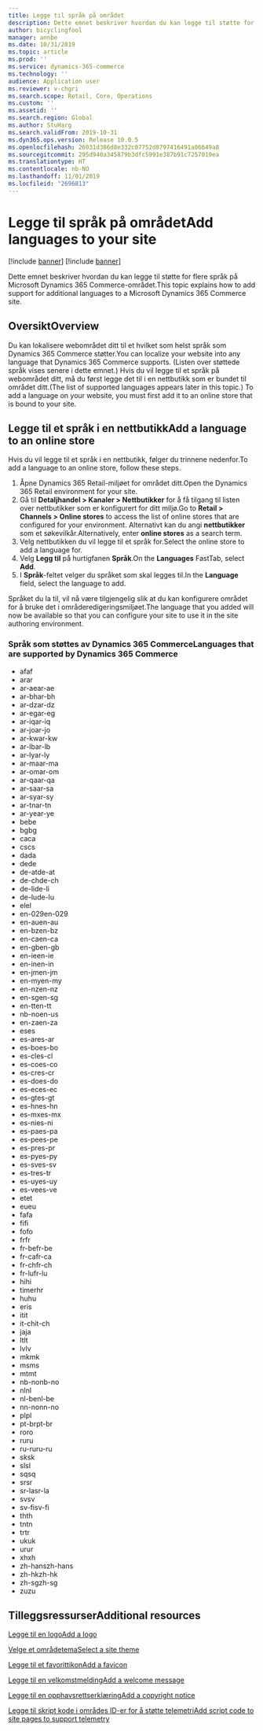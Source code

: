```yaml
---
title: Legge til språk på området
description: Dette emnet beskriver hvordan du kan legge til støtte for flere språk på Microsoft Dynamics 365 Commerce-området.
author: bicyclingfool
manager: annbe
ms.date: 10/31/2019
ms.topic: article
ms.prod: ''
ms.service: dynamics-365-commerce
ms.technology: ''
audience: Application user
ms.reviewer: v-chgri
ms.search.scope: Retail, Core, Operations
ms.custom: ''
ms.assetid: ''
ms.search.region: Global
ms.author: StuHarg
ms.search.validFrom: 2019-10-31
ms.dyn365.ops.version: Release 10.0.5
ms.openlocfilehash: 26031d386d8e332c07752d8797416491a86649a8
ms.sourcegitcommit: 295d940a345879b3dfc5991e387b91c7257019ea
ms.translationtype: HT
ms.contentlocale: nb-NO
ms.lasthandoff: 11/01/2019
ms.locfileid: "2696813"
---
```

# <a name="add-languages-to-your-site"></a><span data-ttu-id="03ace-103">Legge til språk på området</span><span class="sxs-lookup"><span data-stu-id="03ace-103">Add languages to your site</span></span>

[!include [banner](includes/preview-banner.md)]
[!include [banner](includes/banner.md)]

<span data-ttu-id="03ace-104">Dette emnet beskriver hvordan du kan legge til støtte for flere språk på Microsoft Dynamics 365 Commerce-området.</span><span class="sxs-lookup"><span data-stu-id="03ace-104">This topic explains how to add support for additional languages to a Microsoft Dynamics 365 Commerce site.</span></span>

## <a name="overview"></a><span data-ttu-id="03ace-105">Oversikt</span><span class="sxs-lookup"><span data-stu-id="03ace-105">Overview</span></span>

<span data-ttu-id="03ace-106">Du kan lokalisere webområdet ditt til et hvilket som helst språk som Dynamics 365 Commerce støtter.</span><span class="sxs-lookup"><span data-stu-id="03ace-106">You can localize your website into any language that Dynamics 365 Commerce supports.</span></span> <span data-ttu-id="03ace-107">(Listen over støttede språk vises senere i dette emnet.) Hvis du vil legge til et språk på webområdet ditt, må du først legge det til i en nettbutikk som er bundet til området ditt.</span><span class="sxs-lookup"><span data-stu-id="03ace-107">(The list of supported languages appears later in this topic.) To add a language on your website, you must first add it to an online store that is bound to your site.</span></span>

## <a name="add-a-language-to-an-online-store"></a><span data-ttu-id="03ace-108">Legge til et språk i en nettbutikk</span><span class="sxs-lookup"><span data-stu-id="03ace-108">Add a language to an online store</span></span>

<span data-ttu-id="03ace-109">Hvis du vil legge til et språk i en nettbutikk, følger du trinnene nedenfor.</span><span class="sxs-lookup"><span data-stu-id="03ace-109">To add a language to an online store, follow these steps.</span></span>

1. <span data-ttu-id="03ace-110">Åpne Dynamics 365 Retail-miljøet for området ditt.</span><span class="sxs-lookup"><span data-stu-id="03ace-110">Open the Dynamics 365 Retail environment for your site.</span></span>
1. <span data-ttu-id="03ace-111">Gå til **Detaljhandel \> Kanaler \> Nettbutikker** for å få tilgang til listen over nettbutikker som er konfigurert for ditt miljø.</span><span class="sxs-lookup"><span data-stu-id="03ace-111">Go to **Retail \> Channels \> Online stores** to access the list of online stores that are configured for your environment.</span></span> <span data-ttu-id="03ace-112">Alternativt kan du angi **nettbutikker** som et søkevilkår.</span><span class="sxs-lookup"><span data-stu-id="03ace-112">Alternatively, enter **online stores** as a search term.</span></span>
1. <span data-ttu-id="03ace-113">Velg nettbutikken du vil legge til et språk for.</span><span class="sxs-lookup"><span data-stu-id="03ace-113">Select the online store to add a language for.</span></span>
1. <span data-ttu-id="03ace-114">Velg **Legg til** på hurtigfanen **Språk**.</span><span class="sxs-lookup"><span data-stu-id="03ace-114">On the **Languages** FastTab, select **Add**.</span></span>
1. <span data-ttu-id="03ace-115">I **Språk**-feltet velger du språket som skal legges til.</span><span class="sxs-lookup"><span data-stu-id="03ace-115">In the **Language** field, select the language to add.</span></span>

<span data-ttu-id="03ace-116">Språket du la til, vil nå være tilgjengelig slik at du kan konfigurere området for å bruke det i områderedigeringsmiljøet.</span><span class="sxs-lookup"><span data-stu-id="03ace-116">The language that you added will now be available so that you can configure your site to use it in the site authoring environment.</span></span>

### <a name="languages-that-are-supported-by-dynamics-365-commerce"></a><span data-ttu-id="03ace-117">Språk som støttes av Dynamics 365 Commerce</span><span class="sxs-lookup"><span data-stu-id="03ace-117">Languages that are supported by Dynamics 365 Commerce</span></span>

- <span data-ttu-id="03ace-118">af</span><span class="sxs-lookup"><span data-stu-id="03ace-118">af</span></span>
- <span data-ttu-id="03ace-119">ar</span><span class="sxs-lookup"><span data-stu-id="03ace-119">ar</span></span>
- <span data-ttu-id="03ace-120">ar-ae</span><span class="sxs-lookup"><span data-stu-id="03ace-120">ar-ae</span></span>
- <span data-ttu-id="03ace-121">ar-bh</span><span class="sxs-lookup"><span data-stu-id="03ace-121">ar-bh</span></span>
- <span data-ttu-id="03ace-122">ar-dz</span><span class="sxs-lookup"><span data-stu-id="03ace-122">ar-dz</span></span>
- <span data-ttu-id="03ace-123">ar-eg</span><span class="sxs-lookup"><span data-stu-id="03ace-123">ar-eg</span></span>
- <span data-ttu-id="03ace-124">ar-iq</span><span class="sxs-lookup"><span data-stu-id="03ace-124">ar-iq</span></span>
- <span data-ttu-id="03ace-125">ar-jo</span><span class="sxs-lookup"><span data-stu-id="03ace-125">ar-jo</span></span>
- <span data-ttu-id="03ace-126">ar-kw</span><span class="sxs-lookup"><span data-stu-id="03ace-126">ar-kw</span></span>
- <span data-ttu-id="03ace-127">ar-lb</span><span class="sxs-lookup"><span data-stu-id="03ace-127">ar-lb</span></span>
- <span data-ttu-id="03ace-128">ar-ly</span><span class="sxs-lookup"><span data-stu-id="03ace-128">ar-ly</span></span>
- <span data-ttu-id="03ace-129">ar-ma</span><span class="sxs-lookup"><span data-stu-id="03ace-129">ar-ma</span></span>
- <span data-ttu-id="03ace-130">ar-om</span><span class="sxs-lookup"><span data-stu-id="03ace-130">ar-om</span></span>
- <span data-ttu-id="03ace-131">ar-qa</span><span class="sxs-lookup"><span data-stu-id="03ace-131">ar-qa</span></span>
- <span data-ttu-id="03ace-132">ar-sa</span><span class="sxs-lookup"><span data-stu-id="03ace-132">ar-sa</span></span>
- <span data-ttu-id="03ace-133">ar-sy</span><span class="sxs-lookup"><span data-stu-id="03ace-133">ar-sy</span></span>
- <span data-ttu-id="03ace-134">ar-tn</span><span class="sxs-lookup"><span data-stu-id="03ace-134">ar-tn</span></span>
- <span data-ttu-id="03ace-135">ar-ye</span><span class="sxs-lookup"><span data-stu-id="03ace-135">ar-ye</span></span>
- <span data-ttu-id="03ace-136">be</span><span class="sxs-lookup"><span data-stu-id="03ace-136">be</span></span>
- <span data-ttu-id="03ace-137">bg</span><span class="sxs-lookup"><span data-stu-id="03ace-137">bg</span></span>
- <span data-ttu-id="03ace-138">ca</span><span class="sxs-lookup"><span data-stu-id="03ace-138">ca</span></span>
- <span data-ttu-id="03ace-139">cs</span><span class="sxs-lookup"><span data-stu-id="03ace-139">cs</span></span>
- <span data-ttu-id="03ace-140">da</span><span class="sxs-lookup"><span data-stu-id="03ace-140">da</span></span>
- <span data-ttu-id="03ace-141">de</span><span class="sxs-lookup"><span data-stu-id="03ace-141">de</span></span>
- <span data-ttu-id="03ace-142">de-at</span><span class="sxs-lookup"><span data-stu-id="03ace-142">de-at</span></span>
- <span data-ttu-id="03ace-143">de-ch</span><span class="sxs-lookup"><span data-stu-id="03ace-143">de-ch</span></span>
- <span data-ttu-id="03ace-144">de-li</span><span class="sxs-lookup"><span data-stu-id="03ace-144">de-li</span></span>
- <span data-ttu-id="03ace-145">de-lu</span><span class="sxs-lookup"><span data-stu-id="03ace-145">de-lu</span></span>
- <span data-ttu-id="03ace-146">el</span><span class="sxs-lookup"><span data-stu-id="03ace-146">el</span></span>
- <span data-ttu-id="03ace-147">en-029</span><span class="sxs-lookup"><span data-stu-id="03ace-147">en-029</span></span>
- <span data-ttu-id="03ace-148">en-au</span><span class="sxs-lookup"><span data-stu-id="03ace-148">en-au</span></span>
- <span data-ttu-id="03ace-149">en-bz</span><span class="sxs-lookup"><span data-stu-id="03ace-149">en-bz</span></span>
- <span data-ttu-id="03ace-150">en-ca</span><span class="sxs-lookup"><span data-stu-id="03ace-150">en-ca</span></span>
- <span data-ttu-id="03ace-151">en-gb</span><span class="sxs-lookup"><span data-stu-id="03ace-151">en-gb</span></span>
- <span data-ttu-id="03ace-152">en-ie</span><span class="sxs-lookup"><span data-stu-id="03ace-152">en-ie</span></span>
- <span data-ttu-id="03ace-153">en-in</span><span class="sxs-lookup"><span data-stu-id="03ace-153">en-in</span></span>
- <span data-ttu-id="03ace-154">en-jm</span><span class="sxs-lookup"><span data-stu-id="03ace-154">en-jm</span></span>
- <span data-ttu-id="03ace-155">en-my</span><span class="sxs-lookup"><span data-stu-id="03ace-155">en-my</span></span>
- <span data-ttu-id="03ace-156">en-nz</span><span class="sxs-lookup"><span data-stu-id="03ace-156">en-nz</span></span>
- <span data-ttu-id="03ace-157">en-sg</span><span class="sxs-lookup"><span data-stu-id="03ace-157">en-sg</span></span>
- <span data-ttu-id="03ace-158">en-tt</span><span class="sxs-lookup"><span data-stu-id="03ace-158">en-tt</span></span>
- <span data-ttu-id="03ace-159">nb-no</span><span class="sxs-lookup"><span data-stu-id="03ace-159">en-us</span></span>
- <span data-ttu-id="03ace-160">en-za</span><span class="sxs-lookup"><span data-stu-id="03ace-160">en-za</span></span>
- <span data-ttu-id="03ace-161">es</span><span class="sxs-lookup"><span data-stu-id="03ace-161">es</span></span>
- <span data-ttu-id="03ace-162">es-ar</span><span class="sxs-lookup"><span data-stu-id="03ace-162">es-ar</span></span>
- <span data-ttu-id="03ace-163">es-bo</span><span class="sxs-lookup"><span data-stu-id="03ace-163">es-bo</span></span>
- <span data-ttu-id="03ace-164">es-cl</span><span class="sxs-lookup"><span data-stu-id="03ace-164">es-cl</span></span>
- <span data-ttu-id="03ace-165">es-co</span><span class="sxs-lookup"><span data-stu-id="03ace-165">es-co</span></span>
- <span data-ttu-id="03ace-166">es-cr</span><span class="sxs-lookup"><span data-stu-id="03ace-166">es-cr</span></span>
- <span data-ttu-id="03ace-167">es-do</span><span class="sxs-lookup"><span data-stu-id="03ace-167">es-do</span></span>
- <span data-ttu-id="03ace-168">es-ec</span><span class="sxs-lookup"><span data-stu-id="03ace-168">es-ec</span></span>
- <span data-ttu-id="03ace-169">es-gt</span><span class="sxs-lookup"><span data-stu-id="03ace-169">es-gt</span></span>
- <span data-ttu-id="03ace-170">es-hn</span><span class="sxs-lookup"><span data-stu-id="03ace-170">es-hn</span></span>
- <span data-ttu-id="03ace-171">es-mx</span><span class="sxs-lookup"><span data-stu-id="03ace-171">es-mx</span></span>
- <span data-ttu-id="03ace-172">es-ni</span><span class="sxs-lookup"><span data-stu-id="03ace-172">es-ni</span></span>
- <span data-ttu-id="03ace-173">es-pa</span><span class="sxs-lookup"><span data-stu-id="03ace-173">es-pa</span></span>
- <span data-ttu-id="03ace-174">es-pe</span><span class="sxs-lookup"><span data-stu-id="03ace-174">es-pe</span></span>
- <span data-ttu-id="03ace-175">es-pr</span><span class="sxs-lookup"><span data-stu-id="03ace-175">es-pr</span></span>
- <span data-ttu-id="03ace-176">es-py</span><span class="sxs-lookup"><span data-stu-id="03ace-176">es-py</span></span>
- <span data-ttu-id="03ace-177">es-sv</span><span class="sxs-lookup"><span data-stu-id="03ace-177">es-sv</span></span>
- <span data-ttu-id="03ace-178">es-tr</span><span class="sxs-lookup"><span data-stu-id="03ace-178">es-tr</span></span>
- <span data-ttu-id="03ace-179">es-uy</span><span class="sxs-lookup"><span data-stu-id="03ace-179">es-uy</span></span>
- <span data-ttu-id="03ace-180">es-ve</span><span class="sxs-lookup"><span data-stu-id="03ace-180">es-ve</span></span>
- <span data-ttu-id="03ace-181">et</span><span class="sxs-lookup"><span data-stu-id="03ace-181">et</span></span>
- <span data-ttu-id="03ace-182">eu</span><span class="sxs-lookup"><span data-stu-id="03ace-182">eu</span></span>
- <span data-ttu-id="03ace-183">fa</span><span class="sxs-lookup"><span data-stu-id="03ace-183">fa</span></span>
- <span data-ttu-id="03ace-184">fi</span><span class="sxs-lookup"><span data-stu-id="03ace-184">fi</span></span>
- <span data-ttu-id="03ace-185">fo</span><span class="sxs-lookup"><span data-stu-id="03ace-185">fo</span></span>
- <span data-ttu-id="03ace-186">fr</span><span class="sxs-lookup"><span data-stu-id="03ace-186">fr</span></span>
- <span data-ttu-id="03ace-187">fr-be</span><span class="sxs-lookup"><span data-stu-id="03ace-187">fr-be</span></span>
- <span data-ttu-id="03ace-188">fr-ca</span><span class="sxs-lookup"><span data-stu-id="03ace-188">fr-ca</span></span>
- <span data-ttu-id="03ace-189">fr-ch</span><span class="sxs-lookup"><span data-stu-id="03ace-189">fr-ch</span></span>
- <span data-ttu-id="03ace-190">fr-lu</span><span class="sxs-lookup"><span data-stu-id="03ace-190">fr-lu</span></span>
- <span data-ttu-id="03ace-191">hi</span><span class="sxs-lookup"><span data-stu-id="03ace-191">hi</span></span>
- <span data-ttu-id="03ace-192">timer</span><span class="sxs-lookup"><span data-stu-id="03ace-192">hr</span></span>
- <span data-ttu-id="03ace-193">hu</span><span class="sxs-lookup"><span data-stu-id="03ace-193">hu</span></span>
- <span data-ttu-id="03ace-194">er</span><span class="sxs-lookup"><span data-stu-id="03ace-194">is</span></span>
- <span data-ttu-id="03ace-195">it</span><span class="sxs-lookup"><span data-stu-id="03ace-195">it</span></span>
- <span data-ttu-id="03ace-196">it-ch</span><span class="sxs-lookup"><span data-stu-id="03ace-196">it-ch</span></span>
- <span data-ttu-id="03ace-197">ja</span><span class="sxs-lookup"><span data-stu-id="03ace-197">ja</span></span>
- <span data-ttu-id="03ace-198">lt</span><span class="sxs-lookup"><span data-stu-id="03ace-198">lt</span></span>
- <span data-ttu-id="03ace-199">lv</span><span class="sxs-lookup"><span data-stu-id="03ace-199">lv</span></span>
- <span data-ttu-id="03ace-200">mk</span><span class="sxs-lookup"><span data-stu-id="03ace-200">mk</span></span>
- <span data-ttu-id="03ace-201">ms</span><span class="sxs-lookup"><span data-stu-id="03ace-201">ms</span></span>
- <span data-ttu-id="03ace-202">mt</span><span class="sxs-lookup"><span data-stu-id="03ace-202">mt</span></span>
- <span data-ttu-id="03ace-203">nb-no</span><span class="sxs-lookup"><span data-stu-id="03ace-203">nb-no</span></span>
- <span data-ttu-id="03ace-204">nl</span><span class="sxs-lookup"><span data-stu-id="03ace-204">nl</span></span>
- <span data-ttu-id="03ace-205">nl-be</span><span class="sxs-lookup"><span data-stu-id="03ace-205">nl-be</span></span>
- <span data-ttu-id="03ace-206">nn-no</span><span class="sxs-lookup"><span data-stu-id="03ace-206">nn-no</span></span>
- <span data-ttu-id="03ace-207">pl</span><span class="sxs-lookup"><span data-stu-id="03ace-207">pl</span></span>
- <span data-ttu-id="03ace-208">pt-br</span><span class="sxs-lookup"><span data-stu-id="03ace-208">pt-br</span></span>
- <span data-ttu-id="03ace-209">ro</span><span class="sxs-lookup"><span data-stu-id="03ace-209">ro</span></span>
- <span data-ttu-id="03ace-210">ru</span><span class="sxs-lookup"><span data-stu-id="03ace-210">ru</span></span>
- <span data-ttu-id="03ace-211">ru-ru</span><span class="sxs-lookup"><span data-stu-id="03ace-211">ru-ru</span></span>
- <span data-ttu-id="03ace-212">sk</span><span class="sxs-lookup"><span data-stu-id="03ace-212">sk</span></span>
- <span data-ttu-id="03ace-213">sl</span><span class="sxs-lookup"><span data-stu-id="03ace-213">sl</span></span>
- <span data-ttu-id="03ace-214">sq</span><span class="sxs-lookup"><span data-stu-id="03ace-214">sq</span></span>
- <span data-ttu-id="03ace-215">sr</span><span class="sxs-lookup"><span data-stu-id="03ace-215">sr</span></span>
- <span data-ttu-id="03ace-216">sr-la</span><span class="sxs-lookup"><span data-stu-id="03ace-216">sr-la</span></span>
- <span data-ttu-id="03ace-217">sv</span><span class="sxs-lookup"><span data-stu-id="03ace-217">sv</span></span>
- <span data-ttu-id="03ace-218">sv-fi</span><span class="sxs-lookup"><span data-stu-id="03ace-218">sv-fi</span></span>
- <span data-ttu-id="03ace-219">th</span><span class="sxs-lookup"><span data-stu-id="03ace-219">th</span></span>
- <span data-ttu-id="03ace-220">tn</span><span class="sxs-lookup"><span data-stu-id="03ace-220">tn</span></span>
- <span data-ttu-id="03ace-221">tr</span><span class="sxs-lookup"><span data-stu-id="03ace-221">tr</span></span>
- <span data-ttu-id="03ace-222">uk</span><span class="sxs-lookup"><span data-stu-id="03ace-222">uk</span></span>
- <span data-ttu-id="03ace-223">ur</span><span class="sxs-lookup"><span data-stu-id="03ace-223">ur</span></span>
- <span data-ttu-id="03ace-224">xh</span><span class="sxs-lookup"><span data-stu-id="03ace-224">xh</span></span>
- <span data-ttu-id="03ace-225">zh-hans</span><span class="sxs-lookup"><span data-stu-id="03ace-225">zh-hans</span></span>
- <span data-ttu-id="03ace-226">zh-hk</span><span class="sxs-lookup"><span data-stu-id="03ace-226">zh-hk</span></span>
- <span data-ttu-id="03ace-227">zh-sg</span><span class="sxs-lookup"><span data-stu-id="03ace-227">zh-sg</span></span>
- <span data-ttu-id="03ace-228">zu</span><span class="sxs-lookup"><span data-stu-id="03ace-228">zu</span></span>

## <a name="additional-resources"></a><span data-ttu-id="03ace-229">Tilleggsressurser</span><span class="sxs-lookup"><span data-stu-id="03ace-229">Additional resources</span></span>

[<span data-ttu-id="03ace-230">Legge til en logo</span><span class="sxs-lookup"><span data-stu-id="03ace-230">Add a logo</span></span>](add-logo.md)

[<span data-ttu-id="03ace-231">Velge et områdetema</span><span class="sxs-lookup"><span data-stu-id="03ace-231">Select a site theme</span></span>](select-site-theme.md)

[<span data-ttu-id="03ace-232">Legge til et favorittikon</span><span class="sxs-lookup"><span data-stu-id="03ace-232">Add a favicon</span></span>](add-favicon.md)

[<span data-ttu-id="03ace-233">Legge til en velkomstmelding</span><span class="sxs-lookup"><span data-stu-id="03ace-233">Add a welcome message</span></span>](add-welcome-message.md)

[<span data-ttu-id="03ace-234">Legge til en opphavsrettserklæring</span><span class="sxs-lookup"><span data-stu-id="03ace-234">Add a copyright notice</span></span>](add-copyright-notice.md)

[<span data-ttu-id="03ace-235">Legge til skript kode i områdes ID-er for å støtte telemetri</span><span class="sxs-lookup"><span data-stu-id="03ace-235">Add script code to site pages to support telemetry</span></span>](add-telemetry.md)
